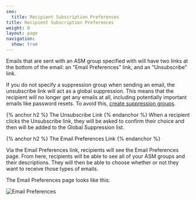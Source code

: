 ```yaml
---
seo:
  title: Recipient Subscription Preferences
title: Recipient Subscription Preferences
weight: 0
layout: page
navigation:
  show: true
---
```


Emails that are sent with an ASM group specified with will have two links at
the bottom of the email: an "Email Preferences" link, and an "Unsubscribe" link.

If you do not specify a suppression group when sending an email, the unsubscribe link will act as a global suppression. This
means that the recipient will no longer get any emails at all, including potentially important emails like password resets. To
avoid this, [create suppression groups]({{root_url}}/User_Guide/Email_Deliverability/Subscription_Tracking/defining_asm_groups.html).

{% anchor h2 %}
The Unsubscribe Link
{% endanchor %}
When a recipient clicks the Unsubscribe link, they will be asked to confirm their choice and then will be added to the Global Suppression list.

{% anchor h2 %}
The Email Preferences Link
{% endanchor %}

Via the Email Preferences link, recipients will see the Email Preferences page. From here, recipients will be able to see all of your
ASM groups and their descriptions. They will then be able to choose whether or not they want to receive those types of emails.

The Email Preferences page looks like this:

![Email Preferences]({{root_url}}/images/asm_user_guide1.png)

